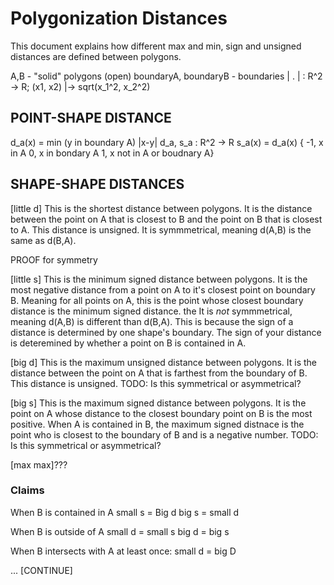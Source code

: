 # Polygonization Distances

This document explains how different max and min, sign and unsigned distances are defined between polygons.

A,B - "solid" polygons (open)
boundaryA, boundaryB - boundaries
| . | : R^2 -> R; (x1, x2) |-> sqrt(x_1^2, x_2^2)


## POINT-SHAPE DISTANCE 

d_a(x) = min (y in boundary A) |x-y|
d_a, s_a : R^2 -> R
s_a(x) = d_a(x) { -1, x in A
                  0, x in bondary A
                  1, x not in A or boudnary A}
                  

## SHAPE-SHAPE DISTANCES

[little d]
This is the shortest distance between polygons. It is the distance between the point on A that is closest to B and the point on B that is closest to A. This distance is unsigned. It is symmmetrical, meaning d(A,B) is the same as d(B,A). 

PROOF for symmetry

[little s]
This is the minimum signed distance between polygons. It is the most negative distance from a point on A to it's closest point on boundary B. Meaning for all points on A, this is the point whose closest boundary distance is the minimum signed distance. the  It is *not* symmmetrical, meaning d(A,B) is different than d(B,A). This is because the sign of a distance is determined by one shape's boundary. The sign of your distance is deteremined by whether a point on B is contained in A. 

[big d]
This is the maximum unsigned distance between polygons. It is the distance between the point on A that is farthest from the boundary of B. This distance is unsigned.  TODO: Is this symmetrical or asymmetrical?

[big s]
This is the maximum signed distance between polygons. It is the point on A whose distance to the closest boundary point on B is the most positive. When A is contained in B, the maximum signed distnace is the point who is closest to the boundary of B and is a negative number.   TODO: Is this symmetrical or asymmetrical?

[max max]???

### Claims
When B is contained in A
  small s = Big d
  big s = small d
  
 When B is outside of A
  small d = small s
  big d = big s
  
 When B intersects with A at least once:
  small d = big D
 
 ... [CONTINUE]

